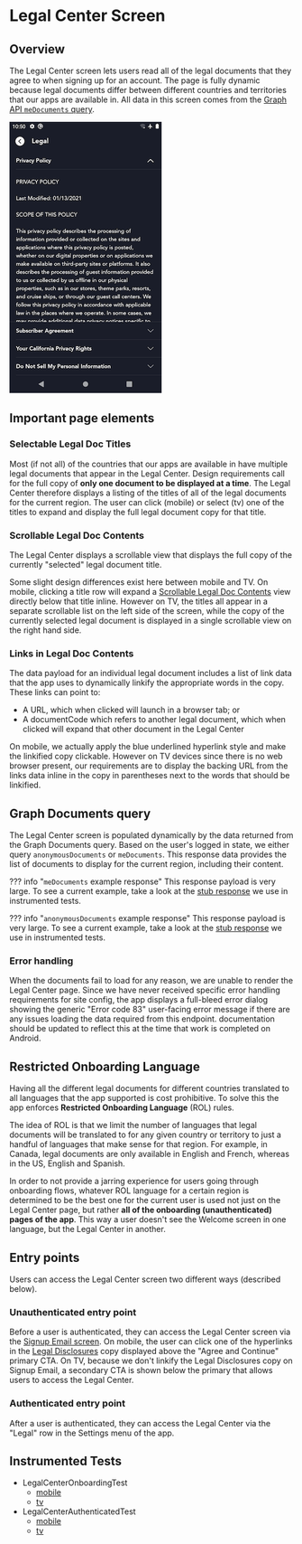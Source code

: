 # Legal Center Screen

## Overview

The Legal Center screen lets users read all of the legal documents that they agree to when signing up for an account. The page is fully dynamic because legal documents differ between different countries and territories that our apps are available in. All data in this screen comes from the [Graph API `meDocuments` query](#graph-medocuments-query).

![Legal Center Screen](../images/legal_center.png)

## Important page elements

### Selectable Legal Doc Titles

Most (if not all) of the countries that our apps are available in have multiple legal documents that appear in the Legal Center. Design requirements call for the full copy of **only one document to be displayed at a time**. The Legal Center therefore displays a listing of the titles of all of the legal documents for the current region. The user can click (mobile) or select (tv) one of the titles to expand and display the full legal document copy for that title.

### Scrollable Legal Doc Contents

The Legal Center displays a scrollable view that displays the full copy of the currently "selected" legal document title.

Some slight design differences exist here between mobile and TV. On mobile, clicking a title row will expand a [Scrollable Legal Doc Contents](#scrollable-legal-doc-contents) view directly below that title inline. However on TV, the titles all appear in a separate scrollable list on the left side of the screen, while the copy of the currently selected legal document is displayed in a single scrollable view on the right hand side.

### Links in Legal Doc Contents

The data payload for an individual legal document includes a list of link data that the app uses to dynamically linkify the appropriate words in the copy. These links can point to:

- A URL, which when clicked will launch in a browser tab; or
- A documentCode which refers to another legal document, which when clicked will expand that other document in the Legal Center

On mobile, we actually apply the blue underlined hyperlink style and make the linkified copy clickable. However on TV devices since there is no web browser present, our requirements are to display the backing URL from the links data inline in the copy in parentheses next to the words that should be linkified.

## Graph Documents query

The Legal Center screen is populated dynamically by the data returned from the Graph Documents query. Based on the user's logged in state, we either query `anonymousDocuments` or `meDocuments`. This response data provides the list of documents to display for the current region, including their content.

??? info "`meDocuments` example response"
	This response payload is very large. To see a current example, take a look at the [stub response](https://github.bamtech.co/Android/Dmgz/blob/development/coreAndroidTest/src/main/assets/r2d2Responses/v1/public/graphql/logged_in_legal_marketing_docs_us_en.json) we use in instrumented tests.

??? info "`anonymousDocuments` example response"
	This response payload is very large. To see a current example, take a look at the [stub response](https://github.bamtech.co/Android/Dmgz/blob/development/coreAndroidTest/src/main/assets/r2d2Responses/v1/public/graphql/anonymous_legal_marketing_docs_us_en.json) we use in instrumented tests.

### Error handling

When the documents fail to load for any reason, we are unable to render the Legal Center page. Since we have never received specific error handling requirements for site config, the app displays a full-bleed error dialog showing the generic "Error code 83" user-facing error message if there are any issues loading the data required from this endpoint.
 documentation should be updated to reflect this at the time that work is completed on Android.

## Restricted Onboarding Language

Having all the different legal documents for different countries translated to all languages that the app supported is cost prohibitive. To solve this the app enforces **Restricted Onboarding Language** (ROL) rules.

The idea of ROL is that we limit the number of languages that legal documents will be translated to for any given country or territory to just a handful of languages that make sense for that region. For example, in Canada, legal documents are only available in English and French, whereas in the US, English and Spanish.

In order to not provide a jarring experience for users going through onboarding flows, whatever ROL language for a certain region is determined to be the best one for the current user is used not just on the Legal Center page, but rather **all of the onboarding (unauthenticated) pages of the app**. This way a user doesn't see the Welcome screen in one language, but the Legal Center in another.

## Entry points

Users can access the Legal Center screen two different ways (described below).

### Unauthenticated entry point

Before a user is authenticated, they can access the Legal Center screen via the [Signup Email screen](signup_email.md). On mobile, the user can click one of the hyperlinks in the [Legal Disclosures](../signup_email/#legal-disclosures) copy displayed above the "Agree and Continue" primary CTA. On TV, because we don't linkify the Legal Disclosures copy on Signup Email, a secondary CTA is shown below the primary that allows users to access the Legal Center.

### Authenticated entry point

After a user is authenticated, they can access the Legal Center via the "Legal" row in the Settings menu of the app.

## Instrumented Tests

- LegalCenterOnboardingTest
	- [mobile](https://github.bamtech.co/Android/Dmgz/blob/development/mobile/src/androidTestGoogle/java/com/bamtechmedia/dominguez/legal/LegalCenterOnboardingTest.kt)
	- [tv](https://github.bamtech.co/Android/Dmgz/blob/development/tv/src/androidTestGoogle/java/com/bamtechmedia/dominguez/legal/LegalCenterOnboardingTest.kt)
- LegalCenterAuthenticatedTest
	- [mobile](https://github.bamtech.co/Android/Dmgz/blob/development/mobile/src/androidTestGoogle/java/com/bamtechmedia/dominguez/legal/LegalCenterAuthenticatedTest.kt)
	- [tv](https://github.bamtech.co/Android/Dmgz/blob/development/tv/src/androidTestGoogle/java/com/bamtechmedia/dominguez/legal/LegalCenterAuthenticatedTest.kt)
